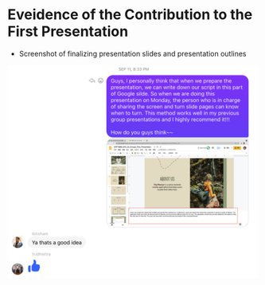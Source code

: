 # **Eveidence of the Contribution to the First Presentation**

* Screenshot of finalizing  presentation slides and presentation outlines

![presentation_suggestion](https://github.com/RachelYang1999/SOFT3888-Evidence/blob/main/Week5/presentation_suggestion.png)

